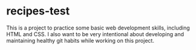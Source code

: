# recipes-test

This is a project to practice some basic web development skills, including HTML and CSS. I also want to be very intentional about developing and maintaining healthy git habits while working on this project.